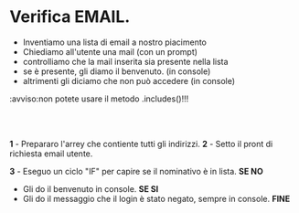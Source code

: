 # Verifica EMAIL.

- Inventiamo una lista di email a nostro piacimento
- Chiediamo all'utente una mail (con un prompt)
- controlliamo che la mail inserita sia presente nella lista
- se è presente, gli diamo il benvenuto. (in console)
- altrimenti gli diciamo che non può accedere (in console)

:avviso:non potete usare il metodo .includes()!!!

<br>
<br>

**1** - Prepararo l'arrey che contiente tutti gli indirizzi.
**2** - Setto il pront di richiesta email utente.

**3** - Eseguo un ciclo "IF" per capire se il nominativo è in lista.
**SE NO**

- Gli do il benvenuto in console.
  **SE SI**
- Gli do il messaggio che il login è stato negato, sempre in console.
  **FINE**

